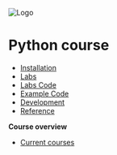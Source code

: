 ![Logo](https://www.iten-engineering.ch/logo.png)

# Python course

- [Installation](doc/)
- [Labs](doc/labs.md)
- [Labs Code](lab)
- [Example Code](example)
- [Development](doc/dev.md)
- [Reference](doc/refs.md)

**Course overview**
- <a href="https://www.iten-engineering.ch/course.php" target="_blank">Current courses</a>

